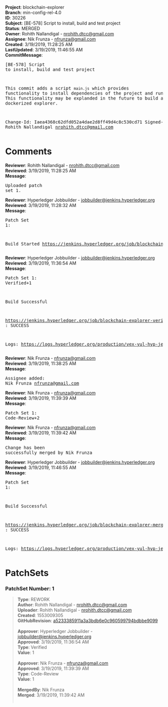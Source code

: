 <strong>Project</strong>: blockchain-explorer<br><strong>Branch</strong>: min-config-rel-4.0<br><strong>ID</strong>: 30226<br><strong>Subject</strong>: [BE-578] Script to install, build and test project<br><strong>Status</strong>: MERGED<br><strong>Owner</strong>: Rohith Nallandigal - nrohith.dtcc@gmail.com<br><strong>Assignee</strong>: Nik Frunza - nfrunza@gmail.com<br><strong>Created</strong>: 3/19/2019, 11:28:25 AM<br><strong>LastUpdated</strong>: 3/19/2019, 11:46:55 AM<br><strong>CommitMessage</strong>:<br><pre>[BE-578] Script to install, build and test project

This commit adds a script `main.js` which provides functionality to
install dependencies of the project and run unit tests. This
functionality may be explanded in the future to build and test a
dockerized explorer.

Change-Id: Iaea4368c62dfd052a4dae2d8ff49d4c8c530cd71
Signed-off-by: Rohith Nallandigal <nrohith.dtcc@gmail.com>
</pre><h1>Comments</h1><strong>Reviewer</strong>: Rohith Nallandigal - nrohith.dtcc@gmail.com<br><strong>Reviewed</strong>: 3/19/2019, 11:28:25 AM<br><strong>Message</strong>: <pre>Uploaded patch set 1.</pre><strong>Reviewer</strong>: Hyperledger Jobbuilder - jobbuilder@jenkins.hyperledger.org<br><strong>Reviewed</strong>: 3/19/2019, 11:28:32 AM<br><strong>Message</strong>: <pre>Patch Set 1:

Build Started https://jenkins.hyperledger.org/job/blockchain-explorer-verify-x86_64/69/</pre><strong>Reviewer</strong>: Hyperledger Jobbuilder - jobbuilder@jenkins.hyperledger.org<br><strong>Reviewed</strong>: 3/19/2019, 11:36:54 AM<br><strong>Message</strong>: <pre>Patch Set 1: Verified+1

Build Successful 

https://jenkins.hyperledger.org/job/blockchain-explorer-verify-x86_64/69/ : SUCCESS

Logs: https://logs.hyperledger.org/production/vex-yul-hyp-jenkins-3/blockchain-explorer-verify-x86_64/69</pre><strong>Reviewer</strong>: Nik Frunza - nfrunza@gmail.com<br><strong>Reviewed</strong>: 3/19/2019, 11:38:25 AM<br><strong>Message</strong>: <pre>Assignee added: Nik Frunza <nfrunza@gmail.com></pre><strong>Reviewer</strong>: Nik Frunza - nfrunza@gmail.com<br><strong>Reviewed</strong>: 3/19/2019, 11:39:39 AM<br><strong>Message</strong>: <pre>Patch Set 1: Code-Review+2</pre><strong>Reviewer</strong>: Nik Frunza - nfrunza@gmail.com<br><strong>Reviewed</strong>: 3/19/2019, 11:39:42 AM<br><strong>Message</strong>: <pre>Change has been successfully merged by Nik Frunza</pre><strong>Reviewer</strong>: Hyperledger Jobbuilder - jobbuilder@jenkins.hyperledger.org<br><strong>Reviewed</strong>: 3/19/2019, 11:46:55 AM<br><strong>Message</strong>: <pre>Patch Set 1:

Build Successful 

https://jenkins.hyperledger.org/job/blockchain-explorer-merge-x86_64/39/ : SUCCESS

Logs: https://logs.hyperledger.org/production/vex-yul-hyp-jenkins-3/blockchain-explorer-merge-x86_64/39</pre><h1>PatchSets</h1><h3>PatchSet Number: 1</h3><blockquote><strong>Type</strong>: REWORK<br><strong>Author</strong>: Rohith Nallandigal - nrohith.dtcc@gmail.com<br><strong>Uploader</strong>: Rohith Nallandigal - nrohith.dtcc@gmail.com<br><strong>Created</strong>: 1553009305<br><strong>GitHubRevision</strong>: [a5233385911a3a3bdb6e0c960599794bdbbe9099](https://github.com/hyperledger/blockchain-explorer/commit/a5233385911a3a3bdb6e0c960599794bdbbe9099)<br><br><strong>Approver</strong>: Hyperledger Jobbuilder - jobbuilder@jenkins.hyperledger.org<br><strong>Approved</strong>: 3/19/2019, 11:36:54 AM<br><strong>Type</strong>: Verified<br><strong>Value</strong>: 1<br><br><strong>Approver</strong>: Nik Frunza - nfrunza@gmail.com<br><strong>Approved</strong>: 3/19/2019, 11:39:39 AM<br><strong>Type</strong>: Code-Review<br><strong>Value</strong>: 1<br><br><strong>MergedBy</strong>: Nik Frunza<br><strong>Merged</strong>: 3/19/2019, 11:39:42 AM<br><br></blockquote>